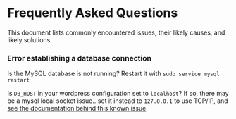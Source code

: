 # Frequently Asked Questions

This document lists commonly encountered issues, their likely causes, and likely solutions.

### Error establishing a database connection

Is the MySQL database is not running? Restart it with `sudo service mysql restart`

Is `DB_HOST` in your wordpress configuration set to `localhost`? If so, there may be a mysql local socket issue...set it instead to `127.0.0.1` to use TCP/IP, and [see the documentation behind this known issue](http://php.net/mysql_connect#refsect1-function.mysql-connect-notes)
